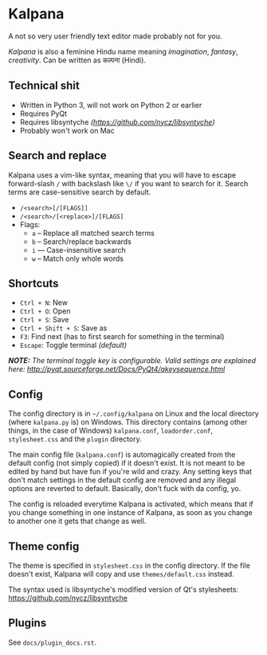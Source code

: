 ﻿Kalpana
=======

A not so very user friendly text editor made probably not for you.

*Kalpana* is also a feminine Hindu name meaning *imagination*, *fantasy*, *creativity*. Can be written as  कल्पना (Hindi).


Technical shit
--------------
* Written in Python 3, will not work on Python 2 or earlier
* Requires PyQt
* Requires libsyntyche *(https://github.com/nycz/libsyntyche)*
* Probably won't work on Mac


Search and replace
------------------
Kalpana uses a vim-like syntax, meaning that you will have to escape forward-slash `/` with backslash like `\/` if you want to search for it. Search terms are case-sensitive search by default.

* `/<search>[/[FLAGS]]`
* `/<search>/[<replace>]/[FLAGS]`
* Flags:
    * `a` – Replace all matched search terms
    * `b` – Search/replace backwards
    * `i` — Case-insensitive search
    * `w` – Match only whole words


Shortcuts
-------------------
* `Ctrl + N`: New
* `Ctrl + O`: Open
* `Ctrl + S`: Save
* `Ctrl + Shift + S`: Save as
* `F3`: Find next (has to first search for something in the terminal)
* `Escape`: Toggle terminal *(default)*

*__NOTE:__ The terminal toggle key is configurable. Valid settings are explained here:
http://pyqt.sourceforge.net/Docs/PyQt4/qkeysequence.html*


Config
------
The config directory is in `~/.config/kalpana` on Linux and the local directory (where `kalpana.py` is) on Windows. This directory contains (among other things, in the case of Windows) `kalpana.conf`, `loadorder.conf`, `stylesheet.css` and the `plugin` directory.

The main config file (`kalpana.conf`) is automagically created from the default config (not simply copied) if it doesn't exist. It is not meant to be edited by hand but have fun if you're wild and crazy. Any setting keys that don't match settings in the default config are removed and any illegal options are reverted to default. Basically, don't fuck with da config, yo.

The config is reloaded everytime Kalpana is activated, which means that if you change something in one instance of Kalpana, as soon as you change to another one it gets that change as well.


Theme config
------------
The theme is specified in `stylesheet.css` in the config directory. If the file doesn't exist, Kalpana will copy and use `themes/default.css` instead.

The syntax used is libsyntyche's modified version of Qt's stylesheets:
https://github.com/nycz/libsyntyche


Plugins
-------
See `docs/plugin_docs.rst`.
